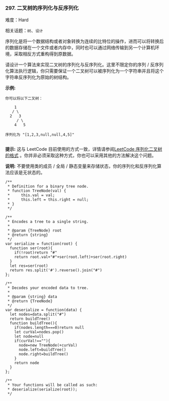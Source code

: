 ### 297. 二叉树的序列化与反序列化

难度：Hard

相关话题：`树`、`设计`

序列化是将一个数据结构或者对象转换为连续的比特位的操作，进而可以将转换后的数据存储在一个文件或者内存中，同时也可以通过网络传输到另一个计算机环境，采取相反方式重构得到原数据。



请设计一个算法来实现二叉树的序列化与反序列化。这里不限定你的序列 / 反序列化算法执行逻辑，你只需要保证一个二叉树可以被序列化为一个字符串并且将这个字符串反序列化为原始的树结构。



 **示例:** 





```
你可以将以下二叉树：

    1
   / \
  2   3
     / \
    4   5

序列化为 "[1,2,3,null,null,4,5]"


```

 **提示:** 这与 LeetCode 目前使用的方式一致，详情请参阅[LeetCode 序列化二叉树的格式](/faq/#binary-tree)
。你并非必须采取这种方式，你也可以采用其他的方法解决这个问题。



 **说明:** 不要使用类的成员 / 全局 / 静态变量来存储状态，你的序列化和反序列化算法应该是无状态的。




```
/**
 * Definition for a binary tree node.
 * function TreeNode(val) {
 *     this.val = val;
 *     this.left = this.right = null;
 * }
 */

/**
 * Encodes a tree to a single string.
 *
 * @param {TreeNode} root
 * @return {string}
 */
var serialize = function(root) {
  function ser(root){
    if(!root)return "#"
    return root.val+"#"+ser(root.left)+ser(root.right)    
  }
  let res=ser(root)
  return res.split('#').reverse().join("#")
};

/**
 * Decodes your encoded data to tree.
 *
 * @param {string} data
 * @return {TreeNode}
 */
var deserialize = function(data) {
  let nodes=data.split("#")
  return buildTree()
  function buildTree(){
    if(nodes.length===0)return null
    let curVal=nodes.pop()
    let node=null
    if(curVal!==""){
      node=new TreeNode(+curVal)
      node.left=buildTree()
      node.right=buildTree()
    }
    return node
  }
};

/**
 * Your functions will be called as such:
 * deserialize(serialize(root));
 */



```
